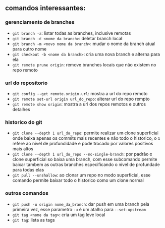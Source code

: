 comandos interessantes:
-----------------------

### gerenciamento de branches
- `git branch -a`: listar todas as branches, inclusive remotas
- `git branch -d <nome da branch>`: deletar branch local
- `git branch -m <novo nome da branch>`: mudar o nome da branch atual para outro nome
- `git checkout -b <nome da branch>`: cria uma nova branch e alterna para ela
- `git remote prune origin`: remove branches locais que não existem no repo remoto

### url do repositorio
- `git config --get remote.origin.url`: mostra a url do repo remoto
- `git remote set-url origin url_do_repo`: alterar url do repo rempto
- `git remote show origin`: mostra a url dos repos remotos e outros detalhes

### historico do git
- `git clone --depth 1 url_do_repo`: permite realizar um clone superficial onde baixa apenas os commits mais recentes e não todo o historico, o `1` refere ao nivel de profundidade e pode trocado por valores positivos mais altos
- `git clone --depth 1 url_do_repo --no-single-branch`: por padrão o clone superficial so baixa uma branch, com esse subcomando permite baixar tambem as outras branches especificando o nivel de profundade para todas elas
- `git pull --unshallow`: ao clonar um repo no modo superficial, esse comando permite baixar todo o historico como um clone normal

### outros comandos
- `git push -u origin nome_da_branch`: dar push em uma branch pela primeira vez, esse parametro `-u` é um atalho para `--set-upstream`
- `git tag <nome da tag>`: cria um tag leve local
- `git tag`: lista as tags
